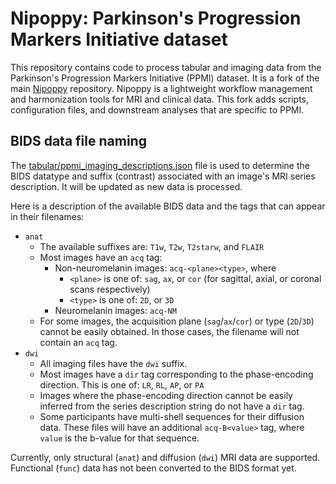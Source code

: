 # Nipoppy: Parkinson's Progression Markers Initiative dataset

This repository contains code to process tabular and imaging data from the Parkinson's Progression Markers Initiative (PPMI) dataset. It is a fork of the main [Nipoppy](https://github.com/neurodatascience/nipoppy) repository. Nipoppy is a lightweight workflow management and harmonization tools for MRI and clinical data. This fork adds scripts, configuration files, and downstream analyses that are specific to PPMI.

## BIDS data file naming

<!-- TODO: update link/path once tabular is moved under workflow -->
The [tabular/ppmi_imaging_descriptions.json](https://github.com/neurodatascience/nipoppy-ppmi/blob/main/nipoppy/workflow/tabular/ppmi_imaging_descriptions.json) file is used to determine the BIDS datatype and suffix (contrast) associated with an image's MRI series description. It will be updated as new data is processed.

Here is a description of the available BIDS data and the tags that can appear in their filenames:

- `anat`
  - The available suffixes are: `T1w`, `T2w`, `T2starw`, and `FLAIR`
  - Most images have an `acq` tag:
    - Non-neuromelanin images: `acq-<plane><type>`, where
        - `<plane>` is one of: `sag`, `ax`, or `cor` (for sagittal, axial, or coronal scans respectively)
        - `<type>` is one of: `2D`, or `3D`
    - Neuromelanin images: `acq-NM`
  - For some images, the acquisition plane (`sag`/`ax`/`cor`) or type (`2D`/`3D`) cannot be easily obtained. In those cases, the filename will not contain an `acq` tag.
- `dwi`
  - All imaging files have the `dwi` suffix.
  - Most images have a `dir` tag corresponding to the phase-encoding direction. This is one of: `LR`, `RL`, `AP`, or `PA`
  - Images where the phase-encoding direction cannot be easily inferred from the series description string do not have a `dir` tag.
  - Some participants have multi-shell sequences for their diffusion data. These files will have an additional `acq-B<value>` tag, where `value` is the b-value for that sequence.

Currently, only structural (`anat`) and diffusion (`dwi`) MRI data are supported. Functional (`func`) data has not been converted to the BIDS format yet.
